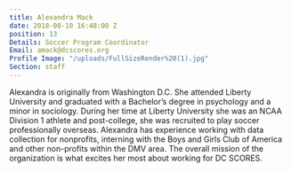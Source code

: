 ```yaml
---
title: Alexandra Mack
date: 2018-08-10 16:48:00 Z
position: 13
Details: Soccer Program Coordinator
Email: amack@dcscores.org
Profile Image: "/uploads/FullSizeRender%20(1).jpg"
Section: staff
---
```


Alexandra is originally from Washington D.C. She attended Liberty University and graduated with a Bachelor’s degree in psychology and a minor in sociology. During her time at Liberty University she was an NCAA Division 1 athlete and post-college, she was recruited to play soccer professionally overseas. Alexandra has experience working with data collection for nonprofits, interning with the Boys and Girls Club of America and other non-profits within the DMV area. The overall mission of the organization is what excites her most about working for DC SCORES.